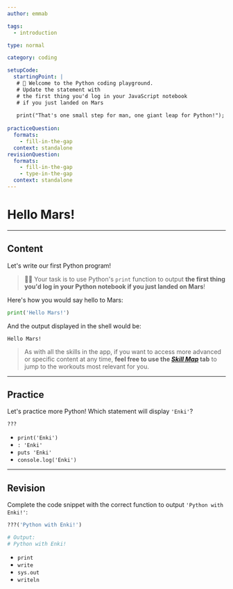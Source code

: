```yaml
---
author: emmab

tags:
  - introduction

type: normal

category: coding

setupCode:
  startingPoint: |
   # 👋 Welcome to the Python coding playground.
   # Update the statement with
   # the first thing you'd log in your JavaScript notebook
   # if you just landed on Mars
   
   print("That's one small step for man, one giant leap for Python!");
   
practiceQuestion:
  formats:
    - fill-in-the-gap
  context: standalone
revisionQuestion:
  formats:
    - fill-in-the-gap
    - type-in-the-gap
  context: standalone
---
```


# Hello Mars!

---

## Content

Let's write our first Python program!

> 👩‍💻 Your task is to use Python's `print` function to output **the first thing you'd log in your Python notebook if you just landed on Mars**!

Here's how you would say hello to Mars:

```py
print('Hello Mars!')
```

And the output displayed in the shell would be:

```plain-text
Hello Mars!
```

> As with all the skills in the app, if you want to access more advanced or specific content at any time, **feel free to use the [*Skill Map*](https://enki.com/skill/selection) tab** to jump to the workouts most relevant for you.

---

## Practice

Let's practice more Python! Which statement will display `'Enki'`?

```python
???
```

- `print('Enki')`
- `: 'Enki'`
- `puts 'Enki'`
- `console.log('Enki')`


---

## Revision

Complete the code snippet with the correct function to output `'Python with Enki!'`:

```python
???('Python with Enki!')

# Output:
# Python with Enki!
```

- `print`
- `write`
- `sys.out`
- `writeln`
 
